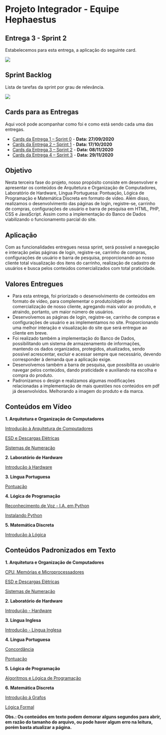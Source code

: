# Projeto Integrador - Equipe Hephaestus

## Entrega 3 - Sprint 2

Estabelecemos para esta entrega, a aplicação do seguinte card.

![](https://github.com/vinicius-hso/projetoIntegrador_hephaestus_academy/blob/sprint2/Sprint_2.png)

## Sprint Backlog

Lista de tarefas da sprint por grau de relevância.

![](https://github.com/vinicius-hso/projetoIntegrador_hephaestus_academy/blob/sprint2/Sprint_backlog_2.png)

## Cards para as Entregas

Aqui você pode acompanhar como foi e como está sendo cada uma das entregas.

- [Cards da Entrega 1 – Sprint 0](https://github.com/vinicius-hso/projetoIntegrador_hephaestus_academy/projects/1) - **Data: 27/09/2020**
- [Cards da Entrega 2 – Sprint 1](https://github.com/vinicius-hso/projetoIntegrador_hephaestus_academy/projects/2) - **Data: 17/10/2020**
- [Cards da Entrega 3 – Sprint 2](https://github.com/vinicius-hso/projetoIntegrador_hephaestus_academy/projects/3) - **Data: 08/11/2020**
- [Cards da Entrega 4 – Sprint 3](https://github.com/vinicius-hso/projetoIntegrador_hephaestus_academy/projects/4) - **Data: 29/11/2020**

## Objetivo

Nesta terceira fase do projeto, nosso propósito consiste em desenvolver e apresentar os conteúdos de Arquitetura e Organização de Computadores, Laboratório de Hardware, Língua Portuguesa: Pontuação, Lógica de Programação e Matemática Discreta em formato de vídeo. Além disso, realizamos o desenvolvimento das páginas de login, registre-se, carrinho de compras, configurações de usuário e barra de pesquisa em HTML, PHP, CSS e JavaScript. Assim como a implementação do Banco de Dados viabilizando o funcionamento parcial do site.

## Aplicação

Com as funcionalidades entregues nessa sprint, será possível a navegação e interação pelas páginas de login, registre-se, carrinho de compras, configurações de usuário e barra de pesquisa, proporcionando ao nosso cliente total visualização dos itens do carrinho, realização de cadastro de usuários e busca pelos conteúdos comercializados com total praticidade.

## Valores Entregues

-	Para esta entrega, foi priorizado o desenvolvimento de conteúdos em formato de vídeo, para complementar o produto/objeto de comercialização de nosso cliente, agregando mais valor ao produto, e atraindo, portanto, um maior número de usuários.
-	Desenvolvemos as páginas de login, registre-se, carrinho de compras e configurações de usuário e as implementamos no site. Proporcionando uma melhor interação e visualização do site que será entregue ao cliente em breve.
-	Foi realizado também a implementação do Banco de Dados, possibilitando um sistema de armazenamento de informações, mantendo os dados organizados, protegidos, atualizados, sendo possível acrescentar, excluir e acessar sempre que necessário, devendo corresponder à demanda que a aplicação exige.
-	Desenvolvemos também a barra de pesquisa, que possibilita ao usuário navegar pelos conteúdos, dando praticidade e auxiliando na escolha e compra do produto.
-	Padronizamos o design e realizamos algumas modificações relacionadas a implementação de mais questões nos conteúdos em pdf já desenvolvidos. Melhorando a imagem do produto e da marca.


## Conteúdos em Vídeo

**1. Arquitetura e Organização de Computadores**

[Introdução à Arquitetura de Computadores](https://www.youtube.com/watch?v=KS94ZEcHmRc&feature=youtu.be)

[ESD e Descargas Elétricas](https://www.youtube.com/watch?v=rv2nmcJv7Vc&feature=youtu.be)

[Sistemas de Numeração](https://www.youtube.com/watch?v=Ydl22W12Dec&feature=youtu.be)

**2. Laboratório de Hardware**

[Introdução à Hardware](https://www.youtube.com/watch?v=1tLDkNMfSKo&feature=youtu.be)

**3. Língua Portuguesa**

[Pontuação](https://www.youtube.com/watch?v=cnjdvMpFuIo&feature=youtu.be)

**4. Lógica de Programação**

[Reconhecimento de Voz - I.A. em Python](https://www.youtube.com/watch?v=kiK2Ku8L6IY&feature=youtu.be)

[Instalando Python](https://www.youtube.com/watch?v=vxzpzd0OQ6E&feature=youtu.be)

**5. Matemática Discreta**

[Introdução à Lógica](https://www.youtube.com/watch?v=3bKErh1nQyo&feature=youtu.be)


## Conteúdos Padronizados em Texto 

**1. Arquitetura e Organização de Computadores**

[CPU, Memórias e Microprocessadores](https://github.com/vinicius-hso/projetoIntegrador_hephaestus_academy/blob/sprint1/Conte%C3%BAdos%20em%20texto/AOC%20-%20CPU%2C%20mem%C3%B3rias%20e%20miroprocessadores.pdf)

[ESD e Descargas Elétricas](https://github.com/vinicius-hso/projetoIntegrador_hephaestus_academy/blob/sprint1/Conte%C3%BAdos%20em%20texto/AOC%20-%20ESD%20e%20descargas%20el%C3%A9tricas.pdf)

[Sistemas de Numeração](https://github.com/vinicius-hso/projetoIntegrador_hephaestus_academy/blob/sprint1/Conte%C3%BAdos%20em%20texto/AOC%20-%20Sistemas%20de%20Numera%C3%A7%C3%A3o.pdf)

**2. Laboratório de Hardware**

[Introdução - Hardware](https://github.com/vinicius-hso/projetoIntegrador_hephaestus_academy/blob/sprint1/Conte%C3%BAdos%20em%20texto/Introduc%CC%A7a%CC%83o%20-%20Hardware%20-%20Hephaestus%20Academy.pdf)

**3. Língua Inglesa**

[Introdução - Língua Inglesa](https://github.com/vinicius-hso/projetoIntegrador_hephaestus_academy/blob/sprint1/Conte%C3%BAdos%20em%20texto/Introduc%CC%A7a%CC%83o%20-%20Li%CC%81ngua%20Inglesa%20-%20Hephaestus%20Academy.pdf)

**4. Língua Portuguesa**

[Concordância](https://github.com/vinicius-hso/projetoIntegrador_hephaestus_academy/blob/sprint1/Conte%C3%BAdos%20em%20texto/Concord%C3%A2ncia%20-%20Hephaestus%20Academy.pdf)

[Pontuação](https://github.com/vinicius-hso/projetoIntegrador_hephaestus_academy/blob/sprint1/Conte%C3%BAdos%20em%20texto/Pontua%C3%A7%C3%A3o%20-%20Hephaestus%20Academy.pdf)

**5. Lógica de Programação**

[Algoritmos e Lógica de Programação](https://github.com/vinicius-hso/projetoIntegrador_hephaestus_academy/blob/sprint1/Conte%C3%BAdos%20em%20texto/Algoritmos%20e%20L%C3%B3gica%20de%20Programa%C3%A7%C3%A3o%20-%20Hephaestus%20Academy.pdf)

**6. Matemática Discreta**

[Introdução á Grafos](https://github.com/vinicius-hso/projetoIntegrador_hephaestus_academy/blob/sprint1/Conte%C3%BAdos%20em%20texto/Introdu%C3%A7%C3%A3o%20%C3%A1%20Grafos%20-%20Hephaestus%20Academy.pdf)

[Lógica Formal](https://github.com/vinicius-hso/projetoIntegrador_hephaestus_academy/blob/sprint1/Conte%C3%BAdos%20em%20texto/L%C3%B3gica%20Formal%20-%20Hephaestus%20Academy.pdf)

**Obs.: Os conteúdos em texto podem demorar alguns segundos para abrir, em razão do tamanho do arquivo, ou pode haver algum erro na leitura, porém basta atualizar a página.**

